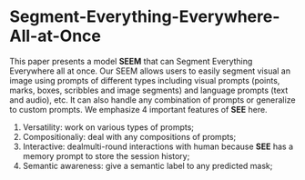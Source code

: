 # Segment-Everything-Everywhere-All-at-Once
This paper presents a model **SEEM** that can Segment Everything Everywhere all at once. Our SEEM allows users to easily segment visual an image using prompts of different types including visual prompts (points, marks, boxes, scribbles and image segments) and language prompts (text and audio), etc. It can also handle any combination of prompts or generalize to custom prompts. 
We emphasize $4$ important features of **SEE** here.
1. Versatility: work on various types of prompts;
2. Compositionaliy: deal with any compositions of prompts;
3. Interactive: dealmulti-round interactions with human because **SEE** has a memory prompt to store the session history;
4. Semantic awareness: give a semantic label to any predicted mask;
